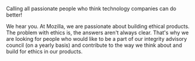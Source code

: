Calling all passionate people who think technology companies can do better! 

We hear you. At Mozilla, we are passionate about building ethical products. The problem with ethics is, the answers aren't always clear. That's why we are looking for people who would like to be a part of our integrity advisory council (on a yearly basis) and contribute to the way we think about and build for ethics in our products.